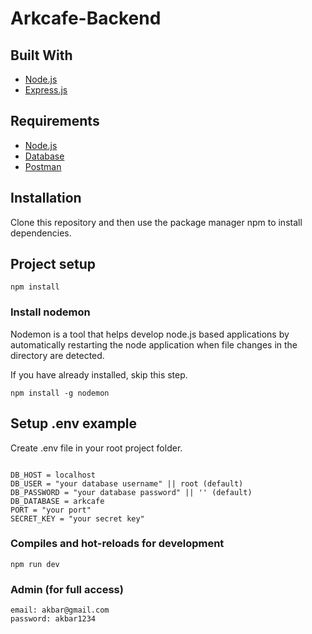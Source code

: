 # Arkcafe-Backend

## Built With
* [Node.js](https://nodejs.org/en/)
* [Express.js](https://expressjs.com/)

## Requirements
* [Node.js](https://nodejs.org/en/)
* [Database](payment.sql)
* [Postman](Payment-App-ZWallet.postman_collection.json)

## Installation

Clone this repository and then use the package manager npm to install dependencies.

## Project setup

```
npm install
```

### Install nodemon

Nodemon is a tool that helps develop node.js based applications by automatically restarting the node application when file changes in the directory are detected.

If you have already installed, skip this step.

```
npm install -g nodemon
```

## Setup .env example

Create .env file in your root project folder.

```env

DB_HOST = localhost
DB_USER = "your database username" || root (default)
DB_PASSWORD = "your database password" || '' (default)
DB_DATABASE = arkcafe
PORT = "your port"
SECRET_KEY = "your secret key"

```

### Compiles and hot-reloads for development
```
npm run dev
```

### Admin (for full access)
```
email: akbar@gmail.com
password: akbar1234
```

